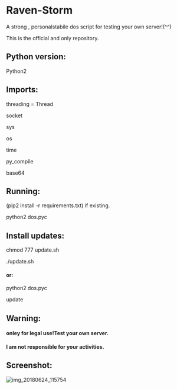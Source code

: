 # Raven-Storm
A strong , personalstabile dos script for testing your own server!(^^)

This is the official and only repository.

## Python version:
Python2

## Imports:
threading = Thread

socket

sys

os

time

py_compile

base64
## Running:
(pip2 install -r requirements.txt) if existing.

python2 dos.pyc

## Install updates:
chmod 777 update.sh

./update.sh

#### or:


python2 dos.pyc

update

## Warning:
#### onley for legal use!Test your own server.

#### I am not responsible for your activities.

## Screenshot:

![img_20180624_115754](https://user-images.githubusercontent.com/36562445/41817976-e78f6d6e-77a5-11e8-873a-5bc4e7957ca9.png)


